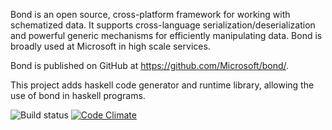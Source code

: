 Bond is an open source, cross-platform framework for working with schematized data. It supports cross-language serialization/deserialization and powerful generic mechanisms for efficiently manipulating data. Bond is broadly used at Microsoft in high scale services.

Bond is published on GitHub at https://github.com/Microsoft/bond/.

This project adds haskell code generator and runtime library, allowing the use of bond in haskell programs.

![Build status](https://travis-ci.org/rblaze/bond-haskell.svg)  [![Code Climate](https://codeclimate.com/github/rblaze/bond-haskell/badges/gpa.svg)](https://codeclimate.com/github/rblaze/bond-haskell)
